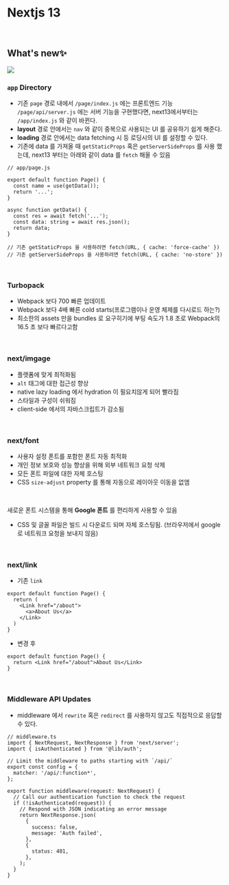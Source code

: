 # Nextjs 13

</br>

## What's new✨
<img src="https://velog.velcdn.com/images/hang_kem_0531/post/ab4f8ca8-0fa1-4651-b89d-c1cf325ab4ce/image.png" />

### `app` Directory
- 기존 `page` 경로 내에서 `/page/index.js` 에는 프론트엔드 기능 `/page/api/server.js` 에는 서버 기능을 구현했다면, next13에서부터는 `/app/index.js` 와 같이 바뀐다.
- __layout__ 경로 안에서는 `nav` 와 같이 중복으로 사용되는 UI 를 공유하기 쉽게 해준다.
- __loading__ 경로 안에서는 data fetching 시 등 로딩시의 UI 를 설정할 수 있다. 
- 기존에 data 를 가져올 때 `getStaticProps` 혹은 `getServerSideProps` 를 사용 했는데, next13 부터는 아래와 같이 data 를 `fetch` 해올 수 있음
```
// app/page.js

export default function Page() {
  const name = use(getData());
  return '...';
}

async function getData() {
  const res = await fetch('...');
  const data: string = await res.json();
  return data;
}

// 기존 getStaticProps 을 사용하려면 fetch(URL, { cache: 'force-cache' })
// 기존 getServerSideProps 을 사용하려면 fetch(URL, { cache: 'no-store' })
```


</br>

### Turbopack
- Webpack 보다 700 빠른 업데이트
- Webpack 보다 4배 빠른 cold starts(프로그램이나 운영 체제를 다시로드 하는?)
- 최소한의 assets 만을 bundles 로 요구히기에 부팅 속도가 1.8 초로 Webpack의 16.5 초 보다 빠르다고함

</br>

### next/imgage 
- 플랫폼에 맞게 최적화됨
- `alt` 태그에 대한 접근성 향상
- native lazy loading 에서 hydration 이 필요치않게 되어 빨라짐
- 스타일과 구성이 쉬워짐
- client-side 에서의 자바스크립트가 감소됨

</br> 

### next/font
- 사용자 설정 폰트를 포함한 폰트 자동 최적화
- 개인 정보 보호와 성능 향상을 위해 외부 네트워크 요청 삭제
- 모든 폰트 파일에 대한 자체 호스팅
- CSS `size-adjust` property 를 통해 자동으로 레이아웃 이동을 없앰

</br>

새로운 폰트 시스템을 통해 __Google 폰트__ 를 편리하게 사용할 수 있음
- CSS 및 글꼴 파일은 빌드 시 다운로드 되며 자체 호스팅됨. (브라우저에서 google 로 네트워크 요청을 보내지 않음)

</br>

### next/link
- 기존 `link`
```
export default function Page() {
  return (
    <Link href="/about">
      <a>About Us</a>
    </Link>
  )
}
```
- 변경 후 
```
export default function Page() {
  return <Link href="/about">About Us</Link>
}
```

</br> 

### Middleware API Updates
- middleware 에서 `rewrite` 혹은 `redirect` 를 사용하지 않고도 직접적으로 응답할 수 있다.
```
// middleware.ts
import { NextRequest, NextResponse } from 'next/server';
import { isAuthenticated } from '@lib/auth';

// Limit the middleware to paths starting with `/api/`
export const config = {
  matcher: '/api/:function*',
};

export function middleware(request: NextRequest) {
  // Call our authentication function to check the request
  if (!isAuthenticated(request)) {
    // Respond with JSON indicating an error message
    return NextResponse.json(
      {
        success: false,
        message: 'Auth failed',
      },
      {
        status: 401,
      },
    );
  }
}
```
